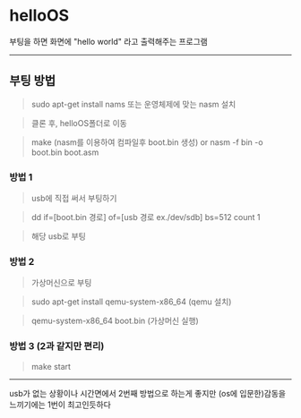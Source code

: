 # helloOS
부팅을 하면 화면에 "hello world" 라고 출력해주는 프로그램   

<hr/>

## 부팅 방법

> sudo apt-get install nams 또는 운영체제에 맞는 nasm 설치

> 클론 후, helloOS폴더로 이동

> make (nasm를 이용하여 컴파일후 boot.bin 생성) or nasm -f bin -o boot.bin boot.asm   



### 방법 1

> usb에 직접 써서 부팅하기

> dd if=[boot.bin 경로] of=[usb 경로 ex./dev/sdb] bs=512 count 1

> 해당 usb로 부팅   

>

### 방법 2

> 가상머신으로 부팅

> sudo apt-get install qemu-system-x86_64 (qemu 설치)

> qemu-system-x86_64 boot.bin (가상머신 실행)   

>

### 방법 3 (2과 같지만 편리)

> make start   

<hr/>

usb가 없는 상황이나 시간면에서 2번째 방법으로 하는게 좋지만 (os에 입문한)감동을 느끼기에는 1번이 최고인듯하다
